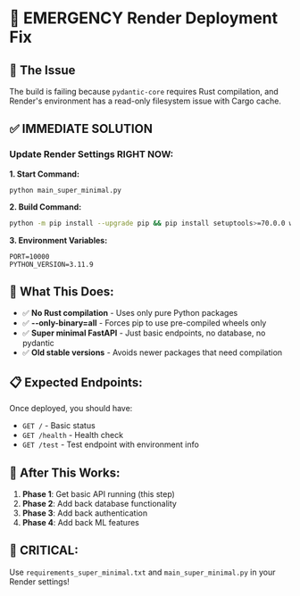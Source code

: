 # 🚀 EMERGENCY Render Deployment Fix

## 🔴 The Issue
The build is failing because `pydantic-core` requires Rust compilation, and Render's environment has a read-only filesystem issue with Cargo cache.

## ✅ IMMEDIATE SOLUTION

### Update Render Settings RIGHT NOW:

**1. Start Command:**
```
python main_super_minimal.py
```

**2. Build Command:**
```bash
python -m pip install --upgrade pip && pip install setuptools>=70.0.0 wheel>=0.41.0 && pip install --only-binary=all -r requirements_super_minimal.txt
```

**3. Environment Variables:**
```
PORT=10000
PYTHON_VERSION=3.11.9
```

## 🎯 What This Does:

- ✅ **No Rust compilation** - Uses only pure Python packages
- ✅ **--only-binary=all** - Forces pip to use pre-compiled wheels only
- ✅ **Super minimal FastAPI** - Just basic endpoints, no database, no pydantic
- ✅ **Old stable versions** - Avoids newer packages that need compilation

## 📋 Expected Endpoints:

Once deployed, you should have:
- `GET /` - Basic status
- `GET /health` - Health check  
- `GET /test` - Test endpoint with environment info

## 🔄 After This Works:

1. **Phase 1**: Get basic API running (this step)
2. **Phase 2**: Add back database functionality  
3. **Phase 3**: Add back authentication
4. **Phase 4**: Add back ML features

## 🚨 CRITICAL:
Use `requirements_super_minimal.txt` and `main_super_minimal.py` in your Render settings!